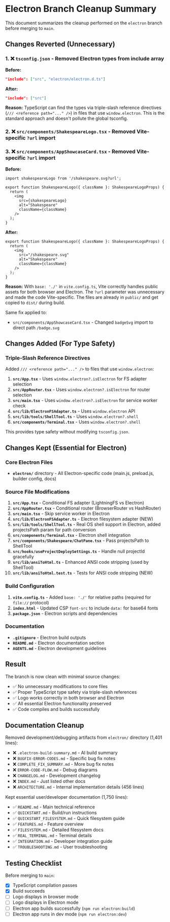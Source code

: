 # Electron Branch Cleanup Summary

This document summarizes the cleanup performed on the `electron` branch before merging to `main`.

## Changes Reverted (Unnecessary)

### 1. ❌ `tsconfig.json` - Removed Electron types from include array
**Before:**
```json
"include": ["src", "electron/electron.d.ts"]
```

**After:**
```json
"include": ["src"]
```

**Reason:** TypeScript can find the types via triple-slash reference directives (`/// <reference path="..." />`) in files that use `window.electron`. This is the standard approach and doesn't pollute the global tsconfig.

### 2. ❌ `src/components/ShakespeareLogo.tsx` - Removed Vite-specific `?url` import
### 3. ❌ `src/components/AppShowcaseCard.tsx` - Removed Vite-specific `?url` import
**Before:**
```tsx
import shakespeareLogo from '/shakespeare.svg?url';

export function ShakespeareLogo({ className }: ShakespeareLogoProps) {
  return (
    <img
      src={shakespeareLogo}
      alt="Shakespeare"
      className={className}
    />
  );
}
```

**After:**
```tsx
export function ShakespeareLogo({ className }: ShakespeareLogoProps) {
  return (
    <img
      src="/shakespeare.svg"
      alt="Shakespeare"
      className={className}
    />
  );
}
```

**Reason:** With `base: './'` in `vite.config.ts`, Vite correctly handles public assets for both browser and Electron. The `?url` parameter was unnecessary and made the code Vite-specific. The files are already in `public/` and get copied to `dist/` during build.

Same fix applied to:
- `src/components/AppShowcaseCard.tsx` - Changed `badgeSvg` import to direct path `/badge.svg`

## Changes Added (For Type Safety)

### Triple-Slash Reference Directives
Added `/// <reference path="..." />` to files that use `window.electron`:

1. **`src/App.tsx`** - Uses `window.electron?.isElectron` for FS adapter selection
2. **`src/AppRouter.tsx`** - Uses `window.electron?.isElectron` for router selection
3. **`src/main.tsx`** - Uses `window.electron?.isElectron` for service worker check
4. **`src/lib/ElectronFSAdapter.ts`** - Uses `window.electron` API
5. **`src/lib/tools/ShellTool.ts`** - Uses `window.electron?.shell`
6. **`src/components/Terminal.tsx`** - Uses `window.electron?.shell`

This provides type safety without modifying `tsconfig.json`.

## Changes Kept (Essential for Electron)

### Core Electron Files
- **`electron/`** directory - All Electron-specific code (main.js, preload.js, builder config, docs)

### Source File Modifications
1. **`src/App.tsx`** - Conditional FS adapter (LightningFS vs Electron)
2. **`src/AppRouter.tsx`** - Conditional router (BrowserRouter vs HashRouter)
3. **`src/main.tsx`** - Skip service worker in Electron
4. **`src/lib/ElectronFSAdapter.ts`** - Electron filesystem adapter (NEW)
5. **`src/lib/tools/ShellTool.ts`** - Real OS shell support in Electron, added projectsPath param for path conversion
6. **`src/components/Terminal.tsx`** - Electron shell integration
7. **`src/components/Shakespeare/ChatPane.tsx`** - Pass projectsPath to ShellTool
8. **`src/hooks/useProjectDeploySettings.ts`** - Handle null projectId gracefully
9. **`src/lib/ansiToHtml.ts`** - Enhanced ANSI code stripping (used by ShellTool)
10. **`src/lib/ansiToHtml.test.ts`** - Tests for ANSI code stripping (NEW)

### Build Configuration
1. **`vite.config.ts`** - Added `base: './'` for relative paths (required for `file://` protocol)
2. **`index.html`** - Updated CSP `font-src` to include `data:` for base64 fonts
3. **`package.json`** - Electron scripts and dependencies

### Documentation
- **`.gitignore`** - Electron build outputs
- **`README.md`** - Electron documentation section
- **`AGENTS.md`** - Electron development guidelines

## Result

The branch is now clean with minimal source changes:
- ✅ No unnecessary modifications to core files
- ✅ Proper TypeScript type safety via triple-slash references
- ✅ Logo works correctly in both browser and Electron
- ✅ All essential Electron functionality preserved
- ✅ Code compiles and builds successfully

## Documentation Cleanup

Removed development/debugging artifacts from `electron/` directory (1,401 lines):
- ❌ `.electron-build-summary.md` - AI build summary
- ❌ `BUGFIX-ERROR-CODES.md` - Specific bug fix notes
- ❌ `COMPLETE_FIX_SUMMARY.md` - More bug fix notes
- ❌ `ERROR-CODE-FLOW.md` - Debug diagrams
- ❌ `CHANGELOG.md` - Development changelog
- ❌ `INDEX.md` - Just listed other docs
- ❌ `ARCHITECTURE.md` - Internal implementation details (456 lines)

Kept essential user/developer documentation (1,750 lines):
- ✅ `README.md` - Main technical reference
- ✅ `QUICKSTART.md` - Build/run instructions
- ✅ `QUICKSTART_FILESYSTEM.md` - Quick filesystem guide
- ✅ `FEATURES.md` - Feature overview
- ✅ `FILESYSTEM.md` - Detailed filesystem docs
- ✅ `REAL_TERMINAL.md` - Terminal details
- ✅ `INTEGRATION.md` - Developer integration guide
- ✅ `TROUBLESHOOTING.md` - User troubleshooting

## Testing Checklist

Before merging to `main`:
- [x] TypeScript compilation passes
- [x] Build succeeds
- [ ] Logo displays in browser mode
- [ ] Logo displays in Electron mode
- [ ] Electron app builds successfully (`npm run electron:build`)
- [ ] Electron app runs in dev mode (`npm run electron:dev`)
